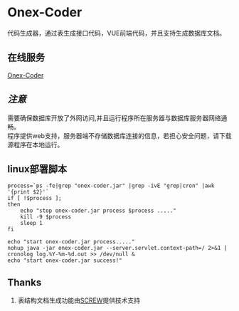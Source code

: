 # Onex-Coder
代码生成器，通过表生成接口代码，VUE前端代码，并且支持生成数据库文档。

## 在线服务
[Onex-Coder](https://onex-coder.nb6868.com)

## *注意*
需要确保数据库开放了外网访问,并且运行程序所在服务器与数据库服务器网络通畅。      
程序提供web支持，服务器端不存储数据库连接的信息，若担心安全问题，请下载源程序在本地运行。

## linux部署脚本
```shell
process=`ps -fe|grep "onex-coder.jar" |grep -ivE "grep|cron" |awk '{print $2}'`
if [ !$process ];
then
	echo "stop onex-coder.jar process $process ....."
	kill -9 $process
	sleep 1
fi

echo "start onex-coder.jar process....."
nohup java -jar onex-coder.jar --server.servlet.context-path=/ 2>&1 | cronolog log.%Y-%m-%d.out >> /dev/null &
echo "start onex-coder.jar success!"
```

## Thanks
1. 表结构文档生成功能由[SCREW](https://github.com/pingfangushi/screw)提供技术支持
